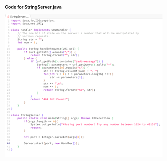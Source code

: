 **Code for StringServer.java**  

![StringServer.png](https://github.com/nselvakumar25/cse15l-lab-reports/blob/main/StringServer.png)



